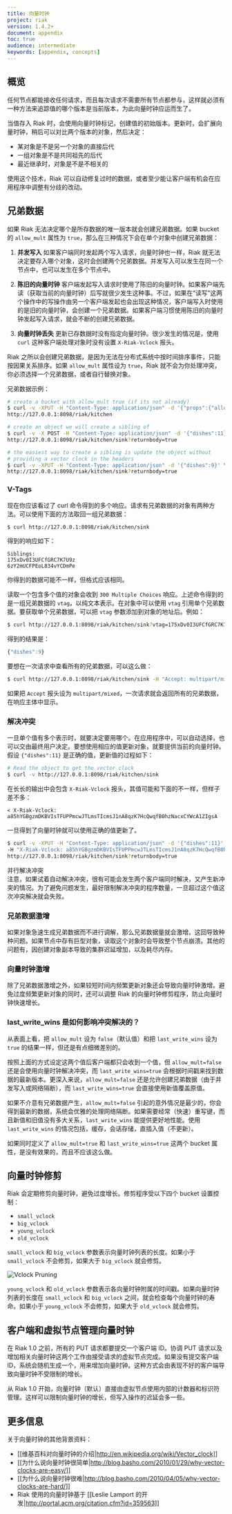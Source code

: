 ```yaml
---
title: 向量时钟
project: riak
version: 1.4.2+
document: appendix
toc: true
audience: intermediate
keywords: [appendix, concepts]
---
```


## 概览

任何节点都能接收任何请求，而且每次请求不需要所有节点都参与，这样就必须有一种方法来追踪值的哪个版本是当前版本，为此向量时钟应运而生了。

当值存入 Riak 时，会使用向量时钟标记，创建值的初始版本。更新时，会扩展向量时钟，稍后可以对比两个版本的对象，然后决定：

 * 某对象是不是另一个对象的直接后代
 * 一组对象是不是共同祖先的后代
 * 最近继承时，对象是不是不相关的

使用这个技术，Riak 可以自动修复过时的数据，或者至少能让客户端有机会在应用程序中调整有分歧的改动。

## 兄弟数据

如果 Riak 无法决定哪个是所存数据的唯一版本就会创建兄弟数据。如果 bucket 的 `allow_mult` 属性为 `true`，那么在三种情况下会在单个对象中创建兄弟数据：

1. **并发写入** 如果客户端同时发起两个写入请求，向量时钟也一样，Riak 就无法决定要存入哪个对象，这时会创建两个兄弟数据。并发写入可以发生在同一个节点中，也可以发生在多个节点中。

2. **陈旧的向量时钟** 客户端发起写入请求时使用了陈旧的向量时钟。如果客户端先读（获取当前的向量时钟）后写就很少发生这种事。不过，如果在“读写”这两个操作中的写操作由另一个客户端发起也会出现这种情况，客户端写入时使用的是旧的向量时钟，会创建一个兄弟数据。如果客户端习惯使用陈旧的向量时钟发起写入请求，就会不断的创建兄弟数据。

3. **向量时钟丢失** 更新已存数据时没有指定向量时钟。很少发生的情况是，使用 `curl` 这种客户端处理对象时没有设置 `X-Riak-Vclock` 报头。

Riak 之所以会创建兄弟数据，是因为无法在分布式系统中按时间排序事件，只能按因果关系排序。如果 `allow_mult` 属性设为 `true`，Riak 就不会为你处理冲突，你必须选择一个兄弟数据，或者自行替换对象。

兄弟数据示例：

```bash
# create a bucket with allow_mult true (if its not already)
$ curl -v -XPUT -H "Content-Type: application/json" -d '{"props":{"allow_mult":true}}' \
http://127.0.0.1:8098/riak/kitchen

# create an object we will create a sibling of
$ curl -v -X POST -H "Content-Type: application/json" -d '{"dishes":11}' \
http://127.0.0.1:8098/riak/kitchen/sink?returnbody=true

# the easiest way to create a sibling is update the object without
# providing a vector clock in the headers
$ curl -v -XPUT -H "Content-Type: application/json" -d '{"dishes":9}' \
http://127.0.0.1:8098/riak/kitchen/sink?returnbody=true
```

### V-Tags

现在你应该看过了 curl 命令得到的多个响应。请求有兄弟数据的对象有两种方法。可以使用下面的方法取回一组兄弟数据：

```bash
$ curl http://127.0.0.1:8098/riak/kitchen/sink
```

得到的响应如下：

    Siblings:
    175xDv0I3UFCfGRC7K7U9z
    6zY2mUCFPEoL834vYCDmPe

你得到的数据可能不一样，但格式应该相同。

读取一个包含多个值的对象会收到 `300 Multiple Choices` 响应。上述命令得到的是一组兄弟数据的 `vtag`，以纯文本表示。在对象中可以使用 `vtag` 引用单个兄弟数据。要获取单个兄弟数据，可以把 `vtag` 参数添加到对象的地址后。例如：

```bash
$ curl http://127.0.0.1:8098/riak/kitchen/sink?vtag=175xDv0I3UFCfGRC7K7U9z
```

得到的结果是：

```javascript
{"dishes":9}
```

要想在一次请求中查看所有的兄弟数据，可以这么做：

```bash
$ curl http://127.0.0.1:8098/riak/kitchen/sink -H "Accept: multipart/mixed"
```

如果把 `Accept` 报头设为 `multipart/mixed`，一次请求就会返回所有的兄弟数据，在响应主体中显示。

### 解决冲突

一旦单个值有多个表示时，就要决定要用哪个。在应用程序中，可以自动选择，也可以交由最终用户决定。要想使用相应的值更新对象，就要提供当前的向量时钟。假设 `{"dishes":11}` 是正确的值，更新值的过程如下：

```bash
# Read the object to get the vector clock
$ curl -v http://127.0.0.1:8098/riak/kitchen/sink
```

在长长的输出中会包含 `X-Riak-Vclock` 报头，其值可能和下面的不一样，但样子差不多：

    < X-Riak-Vclock: a85hYGBgzmDKBVIsTFUPPmcwJTLmsTIcmsJ1nA8qzK7HcQwqfB0hzNacxCYWcA1ZIgsA

一旦得到了向量时钟就可以使用正确的值更新了。

```bash
$ curl -v -XPUT -H "Content-Type: application/json" -d '{"dishes":11}' \
-H "X-Riak-Vclock: a85hYGBgzmDKBVIsTFUPPmcwJTLmsTIcmsJ1nA8qzK7HcQwqfB0hzNacxCYWcA1ZIgsA=" \
http://127.0.0.1:8098/riak/kitchen/sink?returnbody=true
```

<div class="note">
<div class="title">并行解决冲突</div>
注意，如果试着自动解决冲突，很有可能会发生两个客户端同时解决，又产生新冲突的情况。为了避免问题发生，最好限制解决冲突的程序数量，一旦超过这个值这次冲突解决就会失败。
</div>

### 兄弟数据激增

如果对象急速生成兄弟数据而不进行调解，那么兄弟数据量就会激增。这回导致种种问题。如果节点中存有巨型对象，读取这个对象时会导致整个节点崩溃。其他的问题有，因创建对象副本导致的集群迟延增加，以及耗尽内存。

### 向量时钟激增

除了兄弟数据激增之外，如果较短时间内频繁更新对象还会导致向量时钟激增。避免过度频繁更新对象的同时，还可以调整 Riak 的向量时钟修剪程序，防止向量时钟快速增长。

### last_write_wins 是如何影响冲突解决的？

从表面上看，把 `allow_mult` 设为 `false`（默认值）和把 `last_write_wins` 设为 `true` 的结果一样，但还是有点细微差别的。

按照上面的方式设定这两个值后客户端都只会收到一个值，但 `allow_mult=false` 还是会使用向量时钟解决冲突，而 `last_write_wins=true` 会根据时间戳来找到数据的最新版本。更深入来说，`allow_mult=false` 还是允许创建兄弟数据（由于并发写入或网络隔断），而 `last_write_wins=true` 会直接使用新值覆盖原值。

如果不介意有兄弟数据产生，`allow_mult=false` 引起的意外情况是最少的，你会得到最新的数据，系统会优雅的处理网络隔断。如果需要经常（快速）重写键，而且新值和旧值没有多大关系，`last_write_wins` 能提供更好地性能。使用 `last_write_wins` 的情况包括，缓存，会话存储，直插入值（不更新）。

<div class="note">
如果同时定义了 <code>allow_mult=true</code> 和 <code>last_write_wins=true</code> 这两个 bucket 属性，是没有效果的，而且不应该这么做。
</div>

## 向量时钟修剪

Riak 会定期修剪向量时钟，避免过度增长。修剪程序受以下四个 bucket 设置控制：

 * `small_vclock`
 * `big_vclock`
 * `young_vclock`
 * `old_vclock`

`small_vclock` 和 `big_vclock` 参数表示向量时钟列表的长度。如果小于 `small_vclock` 不会修剪，如果大于 `big_vclock` 就会修剪。

![Vclock Pruning](/images/vclock-pruning.png)

`young_vclock` 和 `old_vclock` 参数表示各向量时钟附属的时间戳。如果向量时钟列表的长度在 `small_vclock` 和 `big_vclock` 之间，就会检查每个向量时钟的寿命。如果小于 `young_vclock` 不会修剪，如果大于 `old_vclock` 就会修剪。

## 客户端和虚拟节点管理向量时钟

在 Riak 1.0 之前，所有的 PUT 请求都要提交一个客户端 ID。协调 PUT 请求以及增加相关向量时钟这两个工作由接受请求的虚拟节点完成。如果没有提交客户端 ID，系统会随机生成一个，用来增加向量时钟。这种方式会由表现不好的客户端导致向量时钟不受限制的增长。

从 Riak 1.0 开始，向量时钟（默认）直接由虚拟节点使用内部的计数器和标识符管理。这样可以限制向量时钟的增长，但写入操作的迟延会多一些。

## 更多信息

关于向量时钟的其他背景资料：

* [[维基百科对向量时钟的介绍|http://en.wikipedia.org/wiki/Vector_clock]]
* [[为什么说向量时钟很简单|http://blog.basho.com/2010/01/29/why-vector-clocks-are-easy/]]
* [[为什么说向量时钟很难|http://blog.basho.com/2010/04/05/why-vector-clocks-are-hard/]]
* Riak 使用的向量时钟基于 [[Leslie Lamport 的开发|http://portal.acm.org/citation.cfm?id=359563]]
